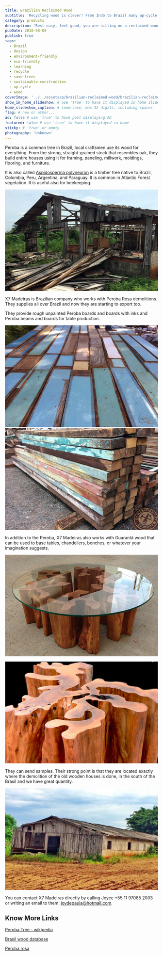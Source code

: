 ```yaml
---
title: Brazilian Reclaimed Wood
subtitle: 'Recycling wood is clever! From Indo to Brazil many up-cycle old timber turning it into furniture.'
category: products
description: 'Rest easy, feel good, you are sitting on a reclaimed wood chair! Recently in Brazil we have seen a big boom in furniture made from reclaimed wood.'
pubDate: 2018-08-08
publish: true
tags:
  - Brazil
  - design
  - environment-friendly
  - eco-friendly
  - learning
  - recycle
  - save-trees
  - sustainable-construction
  - up-cycle
  - wood
coverImage: '../../assets/p/brazilian-reclaimed-wood/brazilian-reclaimed-wood.jpg'
show_in_home_slideshow: # use 'true' to have it displayed in home slideshow
home_slideshow_caption: # lowercase, max 12 digits, including spaces
flag: # new or other...
ad: false # use 'true' to have post displaying AD
featured: false # use 'true' to have it displayed in home
sticky: # 'true' or empty
photography: 'Unknown'
---
```


Peroba is a common tree in Brazil, local craftsmen use its wood for everything. From the strong, straight-grained stock that resembles oak, they build entire houses using it for framing, paneling, millwork, moldings, flooring, and furniture.

It is also called [Aspidosperma polyneuron](https://en.wikipedia.org/wiki/Aspidosperma_polyneuron) is a timber tree native to Brazil, Colombia, Peru, Argentina, and Paraguay. It is common in Atlantic Forest vegetation. It is useful also for beekeeping.

![X7 Woods works in the demolitions field.](../../assets/p/brazilian-reclaimed-wood/brazilian-reclaimed-wood-05.jpg)

X7 Madeiras is Brazilian company who works with Peroba Rosa demolitions. They supplies all over Brazil and now they are starting to export too.

They provide rough unpainted Peroba boards and boards with inks and Peroba beams and boards for table production.

![Re-cycled boards](../../assets/p/brazilian-reclaimed-wood/brazilian-reclaimed-wood-04.jpg)
![Re-cycled beams](../../assets/p/brazilian-reclaimed-wood/brazilian-reclaimed-wood-07.jpg)

In addition to the Peroba, X7 Madeiras also works with Guarantã wood that can be used to base tables, chandeliers, benches, or whatever your imagination suggests.

![Guarantã wood](../../assets/p/brazilian-reclaimed-wood/brazilian-reclaimed-wood-02.jpg)

![Guarantã wood](../../assets/p/brazilian-reclaimed-wood/brazilian-reclaimed-wood-08.jpg)

They can send samples. Their strong point is that they are located exactly where the demolition of the old wooden houses is done, in the south of the Brasil and we have great quantity.

![They can send samples.](../../assets/p/brazilian-reclaimed-wood/brazilian-reclaimed-wood-06.jpg)

You can contact X7 Madeiras directly by calling Joyce +55 11 97085 2003 or writing an email to them: joydepaula@hotmail.com.

## Know More Links

[Peroba Tree - wikipedia](https://en.wikipedia.org/wiki/Aspidosperma_polyneuron)

[Brasil wood database](https://www.wood-database.com/brazilwood/)

[Peroba rosa](https://www.wood-database.com/peroba-rosa/)
